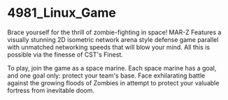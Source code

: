 # 4981_Linux_Game

Brace yourself for the thrill of zombie-fighting in space! MAR-Z Features a visually stunning 2D isometric network arena style defense game parallel with unmatched networking speeds that will blow your mind. All this is possible via the finesse of CST's Finest.  

To play, join the game as a space marine. Each space marine has a goal, and one goal only: protect your team's base. Face exhilarating battle against the growing floods of Zombies in attempt to protect your valuable fortress from inevitable doom.  
